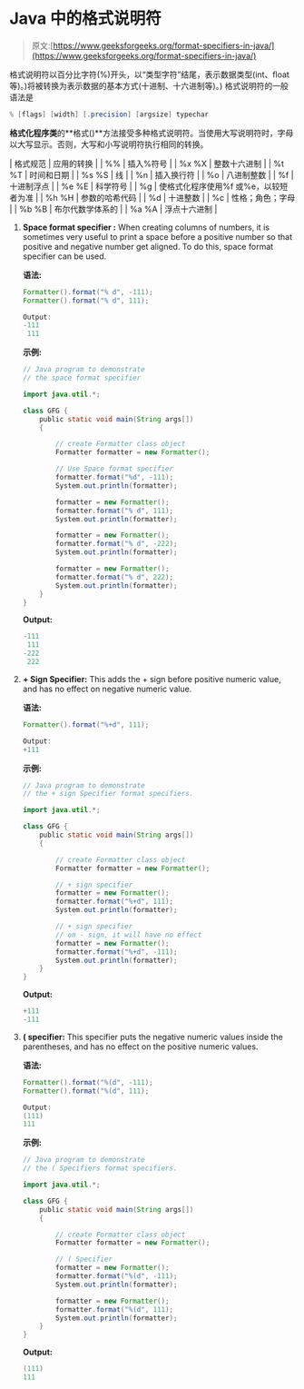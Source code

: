# Java 中的格式说明符

> 原文:[https://www.geeksforgeeks.org/format-specifiers-in-java/](https://www.geeksforgeeks.org/format-specifiers-in-java/)

格式说明符以百分比字符(%)开头，以“类型字符”结尾，表示数据类型(int、float 等)。)将被转换为表示数据的基本方式(十进制、十六进制等)。)
格式说明符的一般语法是

```java
% [flags] [width] [.precision] [argsize] typechar
```

**格式化程序类**的**格式()**方法接受多种格式说明符。当使用大写说明符时，字母以大写显示。否则，大写和小写说明符执行相同的转换。

| 格式规范 | 应用的转换 |
| %% | 插入%符号 |
| %x %X | 整数十六进制 |
| %t %T | 时间和日期 |
| %s %S | 线 |
| %n | 插入换行符 |
| %o | 八进制整数 |
| %f | 十进制浮点 |
| %e %E | 科学符号 |
| %g | 使格式化程序使用%f 或%e，以较短者为准 |
| %h %H | 参数的哈希代码 |
| %d | 十进整数 |
| %c | 性格；角色；字母 |
| %b %B | 布尔代数学体系的 |
| %a %A | 浮点十六进制 |

1.  **Space format specifier :** When creating columns of numbers, it is sometimes very useful to print a space before a positive number so that positive and negative number get aligned. To do this, space format specifier can be used.

    **语法:**

    ```java
    Formatter().format("% d", -111);
    Formatter().format("% d", 111);

    Output:
    -111
     111

    ```

    **示例:**

    ```java
    // Java program to demonstrate
    // the space format specifier

    import java.util.*;

    class GFG {
        public static void main(String args[])
        {

            // create Formatter class object
            Formatter formatter = new Formatter();

            // Use Space format specifier
            formatter.format("%d", -111);
            System.out.println(formatter);

            formatter = new Formatter();
            formatter.format("% d", 111);
            System.out.println(formatter);

            formatter = new Formatter();
            formatter.format("% d", -222);
            System.out.println(formatter);

            formatter = new Formatter();
            formatter.format("% d", 222);
            System.out.println(formatter);
        }
    }
    ```

    **Output:**

    ```java
    -111
     111
    -222
     222

    ```

2.  **+ Sign Specifier:** This adds the + sign before positive numeric value, and has no effect on negative numeric value.

    **语法:**

    ```java
    Formatter().format("%+d", 111);

    Output:
    +111

    ```

    **示例:**

    ```java
    // Java program to demonstrate
    // the + sign Specifier format specifiers.

    import java.util.*;

    class GFG {
        public static void main(String args[])
        {

            // create Formatter class object
            Formatter formatter = new Formatter();

            // + sign specifier
            formatter = new Formatter();
            formatter.format("%+d", 111);
            System.out.println(formatter);

            // + sign specifier
            // on - sign, it will have no effect
            formatter = new Formatter();
            formatter.format("%+d", -111);
            System.out.println(formatter);
        }
    }
    ```

    **Output:**

    ```java
    +111
    -111

    ```

3.  **( specifier:** This specifier puts the negative numeric values inside the parentheses, and has no effect on the positive numeric values.

    **语法:**

    ```java
    Formatter().format("%(d", -111);
    Formatter().format("%(d", 111);

    Output:
    (111)
    111

    ```

    **示例:**

    ```java
    // Java program to demonstrate
    // the ( Specifiers format specifiers.

    import java.util.*;

    class GFG {
        public static void main(String args[])
        {

            // create Formatter class object
            Formatter formatter = new Formatter();

            // ( Specifier
            formatter = new Formatter();
            formatter.format("%(d", -111);
            System.out.println(formatter);

            formatter = new Formatter();
            formatter.format("%(d", 111);
            System.out.println(formatter);
        }
    }
    ```

    **Output:**

    ```java
    (111)
    111

    ```